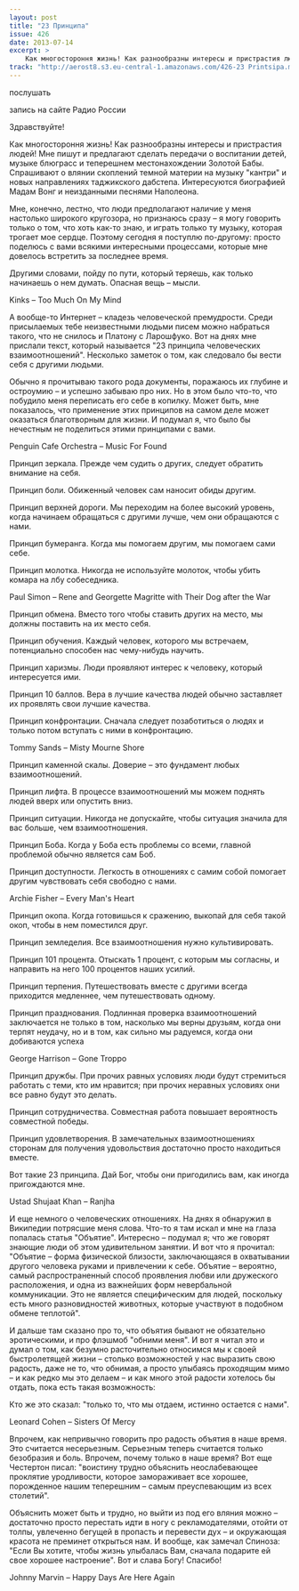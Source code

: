 ```yaml
---
layout: post
title: "23 Принципа"
issue: 426
date: 2013-07-14
excerpt: >
    Как многостороння жизнь! Как разнообразны интересы и пристрастия людей! Мне пишут и предлагают сделать передачи о воспитании детей, музыке блюграсс и теперешнем местонахождении Золотой Бабы. Спрашивают о влянии скоплений темной материи на музыку "кантри" и новых направлениях таджикского дабстепа. Интересуются биографией Мадам Вонг и неизданными песнями Наполеона.
track: "http://aerost8.s3.eu-central-1.amazonaws.com/426-23 Printsipa.mp3"
---
```


послушать

запись на сайте Радио России

Здравствуйте!

Как многостороння жизнь! Как разнообразны интересы и пристрастия людей! Мне пишут и предлагают сделать передачи о воспитании детей, музыке блюграсс и теперешнем местонахождении Золотой Бабы. Спрашивают о влянии скоплений темной материи на музыку "кантри" и новых направлениях таджикского дабстепа. Интересуются биографией Мадам Вонг и неизданными песнями Наполеона.

Мне, конечно, лестно, что люди предполагают наличие у меня настолько широкого кругозора, но признаюсь сразу – я могу говорить только о том, что хоть как-то знаю, и играть только ту музыку, которая трогает мое сердце. Поэтому сегодня я поступлю по-другому: просто поделюсь с вами всякими интересными процессами, которые мне довелось встретить за последнее время.

Другими словами, пойду по пути, который теряешь, как только начинаешь о нем думать. Опасная вещь – мысли.

Kinks – Too Much On My Mind

А вообще-то Интернет – кладезь человеческой премудрости. Среди присылаемых тебе неизвестными людьми писем можно набраться такого, что не снилось и Платону с Ларошфуко. Вот на днях мне прислали текст, который называется "23 принципа человеческих взаимоотношений". Несколько заметок о том, как следовало бы вести себя с другими людьми.

Обычно я прочитываю такого рода документы, поражаюсь их глубине и остроумию – и успешно забываю про них. Но в этом было что-то, что побудило меня переписать его себе в копилку. Может быть, мне показалось, что применение этих принципов на самом деле может оказаться благотворным для жизни. И подумал я, что было бы нечестным не поделиться этими принципами с вами.

Penguin Cafe Orchestra – Music For Found

Принцип зеркала. Прежде чем судить о других, следует обратить внимание на себя.

Принцип боли. Обиженный человек сам наносит обиды другим.

Принцип верхней дороги. Мы переходим на более высокий уровень, когда начинаем обращаться с другими лучше, чем они обращаются с нами.

Принцип бумеранга. Когда мы помогаем другим, мы помогаем сами себе.

Принцип молотка. Никогда не используйте молоток, чтобы убить комара на лбу собеседника.

Paul Simon – Rene and Georgette Magritte with Their Dog after the War

Принцип обмена. Вместо того чтобы ставить других на место, мы должны поставить на их место себя.

Принцип обучения. Каждый человек, которого мы встречаем, потенциально способен нас чему-нибудь научить.

Принцип харизмы. Люди проявляют интерес к человеку, который интересуется ими.

Принцип 10 баллов. Вера в лучшие качества людей обычно заставляет их проявлять свои лучшие качества.

Принцип конфронтации. Сначала следует позаботиться о людях и только потом вступать с ними в конфронтацию.

Tommy Sands – Misty Mourne Shore

Принцип каменной скалы. Доверие – это фундамент любых взаимоотношений.

Принцип лифта. В процессе взаимоотношений мы можем поднять людей вверх или опустить вниз.

Принцип ситуации. Никогда не допускайте, чтобы ситуация значила для вас больше, чем взаимоотношения.

Принцип Боба. Когда у Боба есть проблемы со всеми, главной проблемой обычно является сам Боб.

Принцип доступности. Легкость в отношениях с самим собой помогает другим чувствовать себя свободно с нами.

Archie Fisher – Every Man's Heart

Принцип окопа. Когда готовишься к сражению, выкопай для себя такой окоп, чтобы в нем поместился друг.

Принцип земледелия. Все взаимоотношения нужно культивировать.

Принцип 101 процента. Отыскать 1 процент, с которым мы согласны, и направить на него 100 процентов наших усилий.

Принцип терпения. Путешествовать вместе с другими всегда приходится медленнее, чем путешествовать одному.

Принцип празднования. Подлинная проверка взаимоотношений заключается не только в том, насколько мы верны друзьям, когда они терпят неудачу, но и в том, как сильно мы радуемся, когда они добиваются успеха

George Harrison – Gone Troppo

Принцип дружбы. При прочих равных условиях люди будут стремиться работать с теми, кто им нравится; при прочих неравных условиях они все равно будут это делать.

Принцип сотрудничества. Совместная работа повышает вероятность совместной победы.

Принцип удовлетворения. В замечательных взаимоотношениях сторонам для получения удовольствия достаточно просто находиться вместе.

Вот такие 23 принципа. Дай Бог, чтобы они пригодились вам, как иногда пригождаются мне.

Ustad Shujaat Khan – Ranjha

И еще немного о человеческих отношениях. На днях я обнаружил в Википедии потрясшие меня слова. Что-то я там искал и мне на глаза попалась статья "Объятие". Интересно – подумал я; что же говорят знающие люди об этом удивительном занятии. И вот что я прочитал: "Объятие – форма физической близости, заключающаяся в охватывании другого человека руками и привлечении к себе. Объятие – вероятно, самый распространенный способ проявления любви или дружеского расположения, и одна из важнейших форм невербальной коммуникации. Это не является специфическим для людей, поскольку есть много разновидностей животных, которые участвуют в подобном обмене теплотой".

И дальше там сказано про то, что объятия бывают не обязательно эротическими, и про флэшмоб "обними меня". И вот я читал это и думал о том, как безумно расточительно относимся мы к своей быстролетящей жизни – столько возможностей у нас выразить свою радость, даже не то, что обнимая, а просто улыбаясь проходящим мимо – и как редко мы это делаем – и как много этой радости хотелось бы отдать, пока есть такая возможность:

Кто же это сказал: "только то, что мы отдаем, истинно остается с нами".

Leonard Cohen – Sisters Of Mercy

Впрочем, как непривычно говорить про радость объятия в наше время. Это считается несерьезным. Серьезным теперь считается только безобразия и боль. Впрочем, почему только в наше время? Вот еще Честертон писал: "воистину трудно объяснить неослабевающее проклятие уродливости, которое замораживает все хорошее, порожденное нашим теперешним – самым преуспевающим из всех столетий".

Объяснить может быть и трудно, но выйти из под его вляния можно – достаточно просто перестать идти в ногу с рекламодателями, отойти от толпы, увлеченно бегущей в пропасть и перевести дух – и окружающая красота не преминет открыться нам. И вообще, как замечал Спиноза: "Если Вы хотите, чтобы жизнь улыбалась Вам, сначала подарите ей свое хорошее настроение". Вот и слава Богу! Спасибо!

Johnny Marvin – Happy Days Are Here Again
